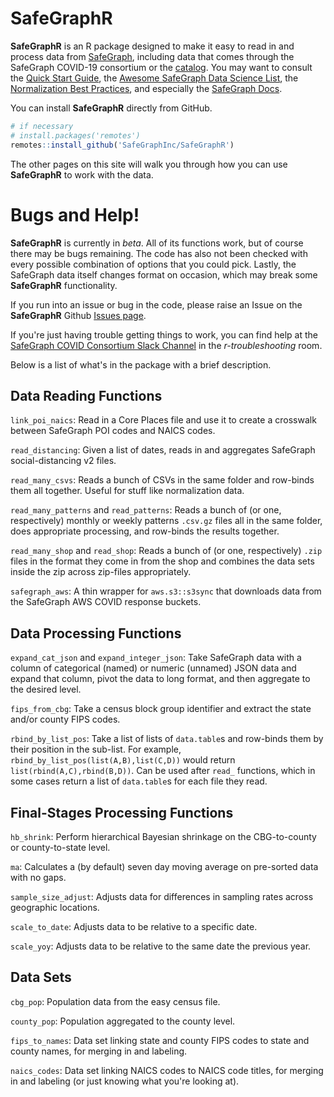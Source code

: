 # SafeGraphR

**SafeGraphR** is an R package designed to make it easy to read in and process data from [SafeGraph](safegraph.com), including data that comes through the SafeGraph COVID-19 consortium or the [catalog](catalog.safegraph.io). You may want to consult the [Quick Start Guide](https://docs.google.com/document/d/1Xx-nzOX1qF3WfOpg4D8aemwFrrAkQaJuT0-1-CbgxQs/edit), the [Awesome SafeGraph Data Science List](https://github.com/SafeGraphInc/awesome-safegraph-datascience), the [Normalization Best Practices](https://colab.research.google.com/drive/16BELpcum4TKoH-5wg8Xym_CGgIGgpu1I?usp=sharing), and especially the [SafeGraph Docs](docs.safegraph.com/).

You can install **SafeGraphR** directly from GitHub.

```r
# if necessary
# install.packages('remotes')
remotes::install_github('SafeGraphInc/SafeGraphR')
```

The other pages on this site will walk you through how you can use **SafeGraphR** to work with the data.


# Bugs and Help!

**SafeGraphR** is currently in *beta*. All of its functions work, but of course there may be bugs remaining. The code has also not been checked with every possible combination of options that you could pick. Lastly, the SafeGraph data itself changes format on occasion, which may break some **SafeGraphR** functionality.

If you run into an issue or bug in the code, please raise an Issue on the **SafeGraphR** Github [Issues page](https://github.com/SafeGraphInc/SafeGraphR/issues).

If you're just having trouble getting things to work, you can find help at the [SafeGraph COVID Consortium Slack Channel](safegraphcovid19.slack.com/) in the *r-troubleshooting* room.

Below is a list of what's in the package with a brief description.

## Data Reading Functions

`link_poi_naics`: Read in a Core Places file and use it to create a crosswalk between SafeGraph POI codes and NAICS codes.

`read_distancing`: Given a list of dates, reads in and aggregates SafeGraph social-distancing v2 files.

`read_many_csvs`: Reads a bunch of CSVs in the same folder and row-binds them all together. Useful for stuff like normalization data.

`read_many_patterns` and `read_patterns`: Reads a bunch of (or one, respectively) monthly or weekly patterns `.csv.gz` files all in the same folder, does appropriate processing, and row-binds the results together.

`read_many_shop` and `read_shop`: Reads a bunch of (or one, respectively) `.zip` files in the format they come in from the shop and combines the data sets inside the zip across zip-files appropriately.

`safegraph_aws`: A thin wrapper for `aws.s3::s3sync` that downloads data from the SafeGraph AWS COVID response buckets.


## Data Processing Functions

`expand_cat_json` and `expand_integer_json`: Take SafeGraph data with a column of categorical (named) or numeric (unnamed) JSON data and expand that column, pivot the data to long format, and then aggregate to the desired level.

`fips_from_cbg`: Take a census block group identifier and extract the state and/or county FIPS codes.

`rbind_by_list_pos`: Take a list of lists of `data.table`s and row-binds them by their position in the sub-list. For example, `rbind_by_list_pos(list(A,B),list(C,D))` would return `list(rbind(A,C),rbind(B,D))`. Can be used after `read_` functions, which in some cases return a list of `data.table`s for each file they read.

## Final-Stages Processing Functions

`hb_shrink`: Perform hierarchical Bayesian shrinkage on the CBG-to-county or county-to-state level.

`ma`: Calculates a (by default) seven day moving average on pre-sorted data with no gaps.

`sample_size_adjust`: Adjusts data for differences in sampling rates across geographic locations.

`scale_to_date`: Adjusts data to be relative to a specific date.

`scale_yoy`: Adjusts data to be relative to the same date the previous year.

## Data Sets

`cbg_pop`: Population data from the easy census file.

`county_pop`: Population aggregated to the county level.

`fips_to_names`: Data set linking state and county FIPS codes to state and county names, for merging in and labeling.

`naics_codes`: Data set linking NAICS codes to NAICS code titles, for merging in and labeling (or just knowing what you're looking at).
